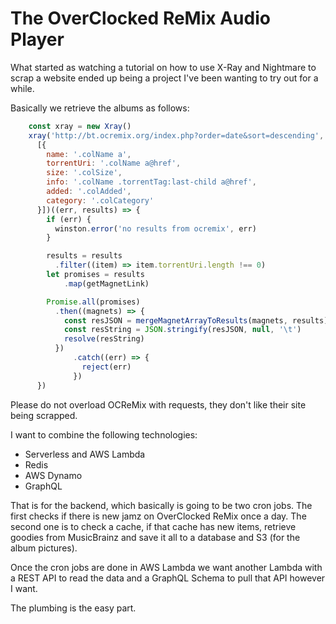 # The OverClocked ReMix Audio Player

What started as watching a tutorial on how to use X-Ray and Nightmare to scrap a website ended up being a project I've been wanting to try out for a while.

Basically we retrieve the albums as follows:

```javascript
    const xray = new Xray()
    xray('http://bt.ocremix.org/index.php?order=date&sort=descending', '.trkInner tr:not(:first-child)',
      [{
        name: '.colName a',
        torrentUri: '.colName a@href',
        size: '.colSize',
        info: '.colName .torrentTag:last-child a@href',
        added: '.colAdded',
        category: '.colCategory'
      }])((err, results) => {
        if (err) {
          winston.error('no results from ocremix', err)
        }

        results = results
          .filter((item) => item.torrentUri.length !== 0)
        let promises = results
            .map(getMagnetLink)

        Promise.all(promises)
          .then((magnets) => {
            const resJSON = mergeMagnetArrayToResults(magnets, results)
            const resString = JSON.stringify(resJSON, null, '\t')
            resolve(resString)
          })
              .catch((err) => {
                reject(err)
              })
      })
```

Please do not overload OCReMix with requests, they don't like their site being scrapped. 

I want to combine the following technologies:

  - Serverless and AWS Lambda
  - Redis
  - AWS Dynamo
  - GraphQL
  
That is for the backend, which basically is going to be two cron jobs. The first checks if there is new jamz on OverClocked ReMix once a day. The second one is to check a cache, if that cache has new items, retrieve goodies from MusicBrainz and save it all to a database and S3 (for the album pictures).

Once the cron jobs are done in AWS Lambda we want another Lambda with a REST API to read the data and a GraphQL Schema to pull that API however I want.

The plumbing is the easy part.


